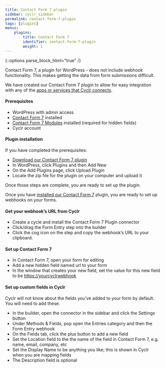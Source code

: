 ```yaml
---
title: Contact Form 7 plugin
sidebar: cyclr_sidebar
permalink: contact-form-7-plugin
tags: [plugins]
menus:
    plugins:
        title: Contact Form 7
        identifier: contact-form-7-plugin
        weight: 1
---
```

{::options parse_block_html="true" /}
<section class="card">
Contact Form 7, a plugin for WordPress - does not include webhook functionality. This makes getting the data from form submissions difficult.

We have created our Contact Form 7 plugin to allow for easy integration with any of the [apps or services that Cyclr connects](https://cyclr.com/connectors).

#### Prerequisites

*   WordPress with admin access
*   [Contact Form 7](https://contactform7.com/) installed
*   [Contact Form 7 Modules](https://en-gb.wordpress.org/plugins/contact-form-7-modules/) installed (required for hidden fields)
*   Cyclr account

#### Plugin installation

If you have completed the prerequisites:

*   [Download our Contact Form 7 plugin](http://files.cyclr.com/cyclr-plugins/cyclr-webhooks.zip)
*   In WordPress, click Plugins and then Add New
*   On the Add Plugins page, click Upload Plugin
*   Locate the zip file for the plugin on your computer and upload it

Once those steps are complete, you are ready to set up the plugin.

Once you have [installed our Contact Form 7](https://intercom.help/cyclr/contact-form-7-plugin/installation) plugin, you are ready to set up webhooks on your forms.

#### Get your webhook’s URL from Cyclr

*   Create a cycle and install the Contact Form 7 Plugin connector
*   Click/drag the Form Entry step into the builder
*   Click the cog icon on the step and copy the webhook’s URL to your clipboard.

#### Set up Contact Form 7

*   In Contact Form 7, open your form for editing
*   Add a new hidden field named url to your form
*   In the window that creates your new field, set the value for this new field to be [https://yourcyclrwebhook](https://yourcyclrwebhook/)

#### Set up custom fields in Cyclr

Cyclr will not know about the fields you’ve added to your form by default. You will need to add these.

*   In the builder, open the connector in the sidebar and click the Settings button
*   Under Methods & Fields, pop open the Entries category and then the Form Entry webhook
*   On the Fields tab, click the plus button to add a new field
*   Set the Location field to the the name of the field in Contact Form 7, e.g. name, email, company, etc
*   Set the Display Name to be anything you like; this is shown in Cyclr when you are mapping fields
*   The Description field is optional

</section>
